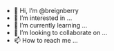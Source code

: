 - 👋 Hi, I’m @breignberry
- 👀 I’m interested in ...
- 🌱 I’m currently learning ...
- 💞️ I’m looking to collaborate on ...
- 📫 How to reach me ...

<!---
breignberry/breignberry is a ✨ special ✨ repository because its `README.md` (this file) appears on your GitHub profile.
You can click the Preview link to take a look at your changes.
--->
